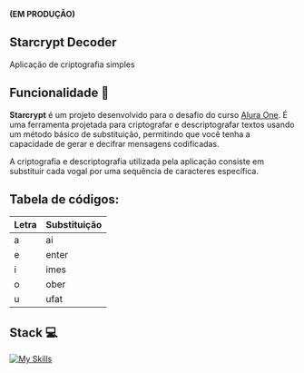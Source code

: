  **(EM PRODUÇÃO)**


## **Starcrypt** Decoder 
Aplicação de criptografia simples

## Funcionalidade 🤖
**Starcrypt** é um projeto desenvolvido para o desafio do curso [Alura One](https://www.oracle.com/br/education/oracle-next-education/). É uma ferramenta projetada para criptografar e descriptografar textos usando um método básico de substituição, permitindo que você tenha a capacidade de gerar e decifrar mensagens codificadas.

A criptografia e descriptografia utilizada pela aplicação consiste em substituir cada vogal por uma sequência de caracteres específica.

## Tabela de códigos:

| Letra | Substituição |
| ----- | ------------ |
| a     | ai           |
| e     | enter        |
| i     | imes         |
| o     | ober         |
| u     | ufat         |

## Stack 💻
[![My Skills](https://skillicons.dev/icons?i=js,html,css,github,git)](https://skillicons.dev)
